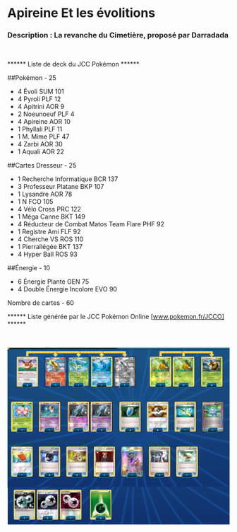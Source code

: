 # Apireine Et les évolitions

### Description : La revanche du Cimetière, proposé par Darradada

<br>

****** Liste de deck du JCC Pokémon ******

##Pokémon - 25

* 4 Évoli SUM 101
* 4 Pyroli PLF 12
* 4 Apitrini AOR 9
* 2 Noeunoeuf PLF 4
* 4 Apireine AOR 10
* 1 Phyllali PLF 11
* 1 M. Mime PLF 47
* 4 Zarbi AOR 30
* 1 Aquali AOR 22

##Cartes Dresseur - 25

* 1 Recherche Informatique BCR 137
* 3 Professeur Platane BKP 107
* 1 Lysandre AOR 78
* 1 N FCO 105
* 4 Vélo Cross PRC 122
* 1 Méga Canne BKT 149
* 4 Réducteur de Combat Matos Team Flare PHF 92
* 1 Registre Ami FLF 92
* 4 Cherche VS ROS 110
* 1 Pierrallégée BKT 137
* 4 Hyper Ball ROS 93

##Énergie - 10

* 6 Énergie Plante GEN 75
* 4 Double Énergie Incolore EVO 90

Nombre de cartes - 60

****** Liste générée par le JCC Pokémon Online [www.pokemon.fr/JCCO] ******

<br>

![alt text](img/ApireinePyroli.png)
